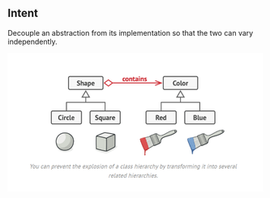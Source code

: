 Intent
-------
Decouple an abstraction from its implementation so that the two can vary independently.

![img.png](img.png)